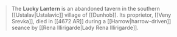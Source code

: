 > The **Lucky Lantern** is an abandoned tavern in the southern [[Ustalav|Ustalavic]] village of [[Dunhob]]. Its proprietor, [[Veny Srevka]], died in [[4672 AR]] during a [[Harrow|harrow-driven]] seance by [[Rena Illirigarde|Lady Rena Illirigarde]].







